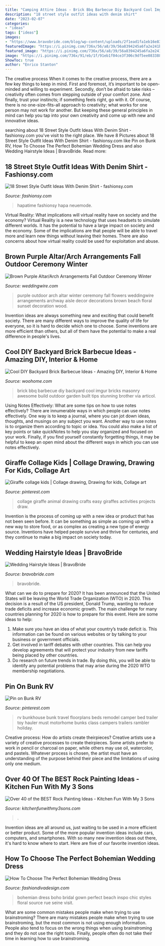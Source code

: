 ```yaml
---
title: "Camping Attire Ideas - Brick Bbq Barbecue Diy Backyard Cool Imgur Bricks Masonry Awesome Build Outdoor Garden Built Tips Stunning Brother Via Articol"
description: "18 street style outfit ideas with denim shirt"
date: "2023-02-07"
categories:
- "ideas"
tags: ["ideas"]
images:
- "https://www.bravobride.com/blog/wp-content/uploads/2f1ead1fa1eb16e83ab7a4f51668a5bf-300x462.jpg"
featuredImage: "https://i.pinimg.com/736x/56/a8/39/56a8394245a6fa2e241bc9d16a87ebc2--giraffes-art-ideas.jpg"
featured_image: "https://i.pinimg.com/736x/56/a8/39/56a8394245a6fa2e241bc9d16a87ebc2--giraffes-art-ideas.jpg"
image: "https://i.pinimg.com/736x/91/eb/1f/91eb1f04ce3f306c9df5ee08338858b2.jpg"
ShowToc: true
author: "Enrico Stanton"
---
```



The creative process
When it comes to the creative process, there are a few key things to keep in mind. First and foremost, it’s important to be open-minded and willing to experiment. Secondly, don’t be afraid to take risks – creativity often comes from stepping outside of your comfort zone. And finally, trust your instincts; if something feels right, go with it.
Of course, there is no one-size-fits-all approach to creativity; what works for one person may not work for another. But keeping these general principles in mind can help you tap into your own creativity and come up with new and innovative ideas.

	

		
searching about 18 Street Style Outfit Ideas With Denim Shirt - fashionsy.com you've visit to the right place. We have 8 Pictures about 18 Street Style Outfit Ideas With Denim Shirt - fashionsy.com like Pin on Bunk RV, How To Choose The Perfect Bohemian Wedding Dress and also Wedding Hairstyle Ideas | BravoBride. Read more:
		
    
## 18 Street Style Outfit Ideas With Denim Shirt - Fashionsy.com

<img loading=lazy src="https://fashionsy.com/wp-content/uploads/2014/03/chambrayandwhite.jpg" onerror="this.onerror=null;this.src='https://tse3.mm.bing.net/th?id=OIP.Kjs65FZ1bmfb20iWlHA1FgHaLE&amp;pid=15.1';" alt="18 Street Style Outfit Ideas With Denim Shirt - fashionsy.com">

_Source: fashionsy.com_

>hapatime fashionsy hapa neuemode. 

	

Virtual Reality: What implications will virtual reality have on society and the economy?
Virtual Reality is a new technology that uses headsets to simulate different worlds. It has the potential to have a large impact on society and the economy. Some of the implications are that people will be able to travel more and learn new things without leaving their homes. There are also concerns about how virtual reality could be used for exploitation and abuse.

    
## Brown Purple Altar/Arch Arrangements Fall Outdoor Ceremony Winter

<img loading=lazy src="https://wwcdn.weddingwire.com/vendor/25001_30000/25207/thumbnails/1200x1200_1300077840097-JodiHarrisHalperinSunset.jpg" onerror="this.onerror=null;this.src='https://tse1.mm.bing.net/th?id=OIP.rxbphagU2fpVxBmI3Qt-nAHaLK&amp;pid=15.1';" alt="Brown Purple Altar/Arch Arrangements Fall Outdoor Ceremony Winter">

_Source: weddingwire.com_

>purple outdoor arch altar winter ceremony fall flowers weddingwire arrangements archway aisle decor decorations brown beach floral sunset decoration wood. 

	

Invention ideas are always something new and exciting that could benefit society. There are many different ways to improve the quality of life for everyone, so it is hard to decide which one to choose. Some inventions are more efficient than others, but all of them have the potential to make a real difference in people's lives.

    
## Cool DIY Backyard Brick Barbecue Ideas - Amazing DIY, Interior &amp; Home

<img loading=lazy src="https://www.woohome.com/wp-content/uploads/2016/02/brick-barbecue-tips-10-1.jpg" onerror="this.onerror=null;this.src='https://tse3.mm.bing.net/th?id=OIP.HKiAvF7dR7WWB2mcejf30AHaJ4&amp;pid=15.1';" alt="Cool DIY Backyard Brick Barbecue Ideas - Amazing DIY, Interior &amp; Home">

_Source: woohome.com_

>brick bbq barbecue diy backyard cool imgur bricks masonry awesome build outdoor garden built tips stunning brother via articol. 

	

Using Notes Effectively: What are some tips on how to use notes effectively?
There are innumerable ways in which people can use notes effectively. One way is to keep a journal, where you can jot down ideas, thoughts, and musings on any subject you want. Another way to use notes is to organize them according to topic or idea. You could also make a list of key points or take quickNotes to help you stay organized and focused on your work. Finally, if you find yourself constantly forgetting things, it may be helpful to keep an open mind about the different ways in which you can use notes effectively.

    
## Giraffe Collage Kids | Collage Drawing, Drawing For Kids, Collage Art

<img loading=lazy src="https://i.pinimg.com/736x/56/a8/39/56a8394245a6fa2e241bc9d16a87ebc2--giraffes-art-ideas.jpg" onerror="this.onerror=null;this.src='https://tse2.mm.bing.net/th?id=OIP.E7xk6xOsfG7sdvFtOfmr5QHaJ3&amp;pid=15.1';" alt="Giraffe collage kids | Collage drawing, Drawing for kids, Collage art">

_Source: pinterest.com_

>collage giraffe animal drawing crafts easy giraffes activities projects draw. 

	

Invention is the process of coming up with a new idea or product that has not been seen before. It can be something as simple as coming up with a new way to store food, or as complex as creating a new type of energy source. Inventions have helped people survive and thrive for centuries, and they continue to make a big impact on society today.

    
## Wedding Hairstyle Ideas | BravoBride

<img loading=lazy src="https://www.bravobride.com/blog/wp-content/uploads/2f1ead1fa1eb16e83ab7a4f51668a5bf-300x462.jpg" onerror="this.onerror=null;this.src='https://tse1.mm.bing.net/th?id=OIP.mOZIzg-74j-h8CL4-pkpggAAAA&amp;pid=15.1';" alt="Wedding Hairstyle Ideas | BravoBride">

_Source: bravobride.com_

>bravobride. 

	

What can we do to prepare for 2020?
It has been announced that the United States will be leaving the World Trade Organization (WTO) in 2020. This decision is a result of the US president, Donald Trump, wanting to reduce trade deficits and increase economic growth. The main challenge for many countries planning for 2020 is how to prepare for this event. Here are some ideas to help: 
1. Make sure you have an idea of what your country’s trade deficit is. This information can be found on various websites or by talking to your business or government officials. 
2. Get involved in tariff debates with other countries. This can help you develop agreements that will protect your industry from new tariffs being placed by other countries. 
3. Do research on future trends in trade. By doing this, you will be able to identify any potential problems that may arise during the 2020 WTO membership negotiations.

    
## Pin On Bunk RV

<img loading=lazy src="https://i.pinimg.com/736x/91/eb/1f/91eb1f04ce3f306c9df5ee08338858b2.jpg" onerror="this.onerror=null;this.src='https://tse3.mm.bing.net/th?id=OIP.gHr086hmJ0arHezxTHA7YAHaMK&amp;pid=15.1';" alt="Pin on Bunk RV">

_Source: pinterest.com_

>rv bunkhouse bunk travel floorplans beds remodel camper bed trailer toy hauler must motorhome bunks class campers trailers rambler holiday. 

	

Creative process: How do artists create theirpieces?
Creative artists use a variety of creative processes to create theirpieces. Some artists prefer to work in pencil or charcoal on paper, while others may use oil, watercolor, and pastels. Whatever process is chosen, the artist must have an understanding of the purpose behind their piece and the limitations of using only one medium.

    
## Over 40 Of The BEST Rock Painting Ideas - Kitchen Fun With My 3 Sons

<img loading=lazy src="https://kitchenfunwithmy3sons.com/wp-content/uploads/2017/02/painted-owl-stones.jpg" onerror="this.onerror=null;this.src='https://tse3.mm.bing.net/th?id=OIP.txQIiOSuxTO8OIvk8gobawHaHa&amp;pid=15.1';" alt="Over 40 of the BEST Rock Painting Ideas - Kitchen Fun With My 3 Sons">

_Source: kitchenfunwithmy3sons.com_

>. 

	

Invention ideas are all around us, just waiting to be used in a more efficient or better product. Some of the more popular invention ideas include cars, computers, and smartphones. With so many new invention ideas out there, it's hard to know where to start. Here are five of our favorite invention ideas.

    
## How To Choose The Perfect Bohemian Wedding Dress

<img loading=lazy src="http://www.fashiondivadesign.com/wp-content/uploads/2018/07/bohemian-wedding-dress-.jpg" onerror="this.onerror=null;this.src='https://tse2.mm.bing.net/th?id=OIP.Pv6Rz0A_YokTs6oD9QiP9AHaLH&amp;pid=15.1';" alt="How To Choose The Perfect Bohemian Wedding Dress">

_Source: fashiondivadesign.com_

>bohemian dress boho bridal gown perfect beach inspo chic styles floral source rue seine visit. 

	

What are some common mistakes people make when trying to use brainstroming?
There are many mistakes people make when trying to use brainstroming, but the most common is not using enough information. People also tend to focus on the wrong things when using brainstroming and they do not use the right tools. Finally, people often do not take their time in learning how to use brainstroming.


